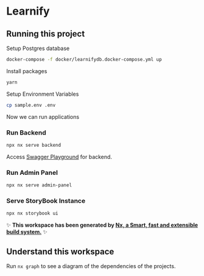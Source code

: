 # Learnify

## Running this project

Setup Postgres database

```bash
docker-compose -f docker/learnifydb.docker-compose.yml up
```

Install packages

```bash
yarn
```

Setup Environment Variables

```bash
cp sample.env .env
```

Now we can run applications

### Run Backend

```bash
npx nx serve backend
```

Access [Swagger Playground](http://localhost:3334/docs) for backend.

### Run Admin Panel

```bash
npx nx serve admin-panel
```

### Serve StoryBook Instance

```bash
npx nx storybook ui
```

✨ **This workspace has been generated by [Nx, a Smart, fast and extensible build system.](https://nx.dev)** ✨

## Understand this workspace

Run `nx graph` to see a diagram of the dependencies of the projects.
